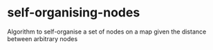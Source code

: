 # self-organising-nodes
Algorithm to self-organise a set of nodes on a map given the distance between arbitrary nodes
